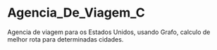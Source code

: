 # Agencia_De_Viagem_C
Agencia de viagem para os Estados Unidos, usando Grafo, calculo de melhor rota para determinadas cidades.
